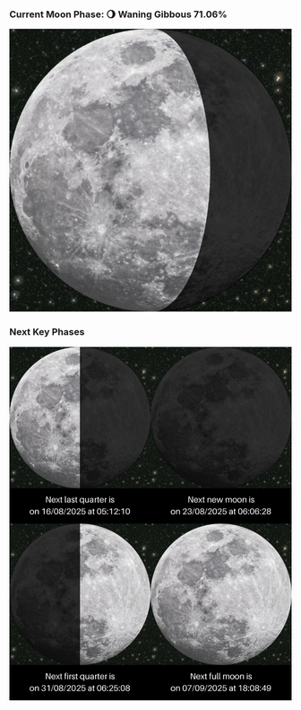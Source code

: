### Current Moon Phase: 🌖 Waning Gibbous 71.06%
![Moon Phase](moonphase.png)
### Next Key Phases
![Gallery](gallery.png)